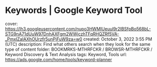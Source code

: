 # Keywords | Google Keyword Tool

cover: https://lh3.googleusercontent.com/nupo3HWMIUeuul9r2IBSfpBo568bL-STG9nA71dUuW97DnhAXFgm2WWjczhTFqRHQZRf5VA-_PmxIZaIAXhOUrzfr5unPjFuW9za=w0
created: October 3, 2022 3:55 PM (UTC)
description: Find what others search when they look for the same type of content
folder: BOOKMRKS-MTHRFCKR / BROWSR-MTHRFCKR / Keyword Discovery & Text Analysis
tags: Keyword, Tools
url: https://ads.google.com/home/tools/keyword-planner
